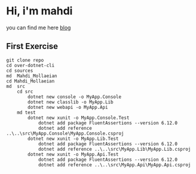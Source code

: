 # Hi, i'm mahdi
you can find me here [blog](https://www.dntips.ir/user/%d9%85%d9%87%d8%af%db%8c%20%d9%85%d9%84%d8%a7%d8%a6%db%8c%d8%a7%d9%86)
## First Exercise
```
git clone repo
cd over-dotnet-cli
cd sources
md  Mahdi_Mollaeian
cd Mahdi_Mollaeian
md  src
    cd src
    	dotnet new console -o MyApp.Console
    	dotnet new classlib -o MyApp.Lib
    	dotnet new webapi -o MyApp.Api
    md test
    	dotnet new xunit -o MyApp.Console.Test
    		dotnet add package FluentAssertions --version 6.12.0
    		dotnet add reference ..\..\src\MyApp.Console\MyApp.Console.csproj
    	dotnet new xunit -o MyApp.Lib.Test
    		dotnet add package FluentAssertions --version 6.12.0
    		dotnet add reference ..\..\src\MyApp.Lib\MyApp.Lib.csproj
    	dotnet new xunit -o MyApp.Api.Test
    		dotnet add package FluentAssertions --version 6.12.0
    		dotnet add reference ..\..\src\MyApp.Api\MyApp.Api.csproj
```